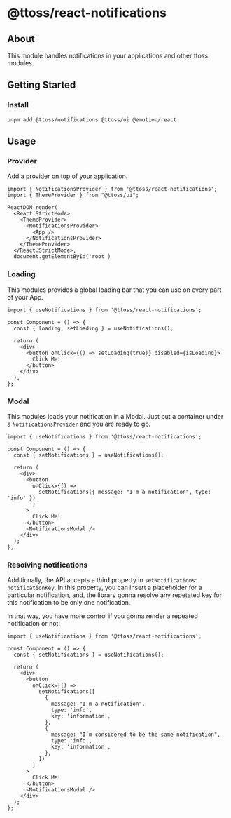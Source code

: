 # @ttoss/react-notifications

## About

This module handles notifications in your applications and other ttoss modules.

## Getting Started

### Install

```shell
pnpm add @ttoss/notifications @ttoss/ui @emotion/react
```

## Usage

### Provider

Add a provider on top of your application.

```tsx
import { NotificationsProvider } from '@ttoss/react-notifications';
import { ThemeProvider } from "@ttoss/ui";

ReactDOM.render(
  <React.StrictMode>
    <ThemeProvider>
      <NotificationsProvider>
        <App />
      </NotificationsProvider>
    </ThemeProvider>
  </React.StrictMode>,
  document.getElementById('root')
```

### Loading

This modules provides a global loading bar that you can use on every part of your App.

```tsx
import { useNotifications } from '@ttoss/react-notifications';

const Component = () => {
  const { loading, setLoading } = useNotifications();

  return (
    <div>
      <button onClick={() => setLoading(true)} disabled={isLoading}>
        Click Me!
      </button>
    </div>
  );
};
```

### Modal

This modules loads your notification in a Modal. Just put a container under a `NotificationsProvider` and you are ready to go.

```tsx
import { useNotifications } from '@ttoss/react-notifications';

const Component = () => {
  const { setNotifications } = useNotifications();

  return (
    <div>
      <button
        onClick={() =>
          setNotifications({ message: "I'm a notification", type: 'info' })
        }
      >
        Click Me!
      </button>
      <NotificationsModal />
    </div>
  );
};
```

### Resolving notifications

Additionally, the API accepts a third property in `setNotifications`: `notificationKey`.
In this property, you can insert a placeholder for a particular notification, and, the library gonna resolve any repetated key for this notification to be only one notification.

In that way, you have more control if you gonna render a repeated notification or not:

```tsx
import { useNotifications } from '@ttoss/react-notifications';

const Component = () => {
  const { setNotifications } = useNotifications();

  return (
    <div>
      <button
        onClick={() =>
          setNotifications([
            {
              message: "I'm a notification",
              type: 'info',
              key: 'information',
            },
            {
              message: "I'm considered to be the same notification",
              type: 'info',
              key: 'information',
            },
          ])
        }
      >
        Click Me!
      </button>
      <NotificationsModal />
    </div>
  );
};
```
